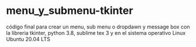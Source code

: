 # menu_y_submenu-tkinter
código final para crear un menu, sub menu o dropdawn y message box con la libreria tkinter, python 3.8, sublime tex 3 y en el sistema operativo Linux Ubuntu 20.04 LTS
